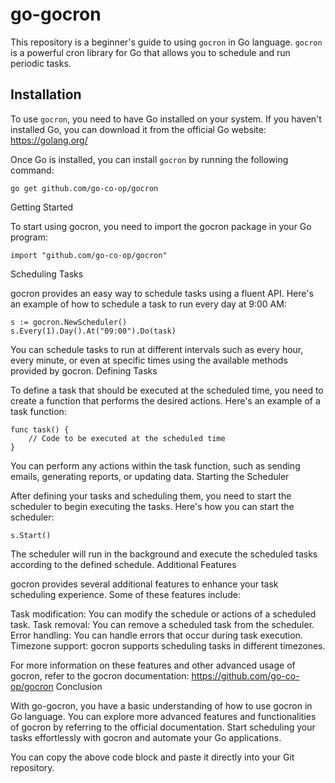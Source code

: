 # go-gocron

This repository is a beginner's guide to using `gocron` in Go language. `gocron` is a powerful cron library for Go that allows you to schedule and run periodic tasks.

## Installation

To use `gocron`, you need to have Go installed on your system. If you haven't installed Go, you can download it from the official Go website: https://golang.org/

Once Go is installed, you can install `gocron` by running the following command:

```shell
go get github.com/go-co-op/gocron
```

Getting Started

To start using gocron, you need to import the gocron package in your Go program:
```shell
import "github.com/go-co-op/gocron"
```

Scheduling Tasks

gocron provides an easy way to schedule tasks using a fluent API. Here's an example of how to schedule a task to run every day at 9:00 AM:

```shell
s := gocron.NewScheduler()
s.Every(1).Day().At("09:00").Do(task)
```

You can schedule tasks to run at different intervals such as every hour, every minute, or even at specific times using the available methods provided by gocron.
Defining Tasks

To define a task that should be executed at the scheduled time, you need to create a function that performs the desired actions. Here's an example of a task function:

```shell
func task() {
    // Code to be executed at the scheduled time
}
```

You can perform any actions within the task function, such as sending emails, generating reports, or updating data.
Starting the Scheduler

After defining your tasks and scheduling them, you need to start the scheduler to begin executing the tasks. Here's how you can start the scheduler:

```shell
s.Start()
```

The scheduler will run in the background and execute the scheduled tasks according to the defined schedule.
Additional Features

gocron provides several additional features to enhance your task scheduling experience. Some of these features include:

Task modification: You can modify the schedule or actions of a scheduled task.
Task removal: You can remove a scheduled task from the scheduler.
Error handling: You can handle errors that occur during task execution.
Timezone support: gocron supports scheduling tasks in different timezones.

For more information on these features and other advanced usage of gocron, refer to the gocron documentation: https://github.com/go-co-op/gocron
Conclusion

With go-gocron, you have a basic understanding of how to use gocron in Go language. You can explore more advanced features and functionalities of gocron by referring to the official documentation. Start scheduling your tasks effortlessly with gocron and automate your Go applications.


You can copy the above code block and paste it directly into your Git repository.
